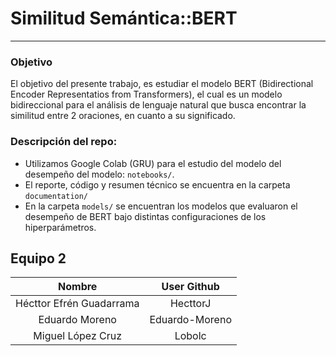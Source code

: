 # Similitud Semántica::BERT
***

### Objetivo

El objetivo del presente trabajo, es estudiar el modelo BERT (Bidirectional Encoder Representatios from Transformers), el cual es un modelo bidireccional para el análisis de lenguaje natural que busca encontrar la similitud entre 2 oraciones, en cuanto a su significado.

### Descripción del repo:

- Utilizamos Google Colab (GRU) para el estudio del modelo del desempeño del modelo: `notebooks/`.
- El reporte, código y resumen técnico se encuentra en la carpeta `documentation/`
- En la carpeta `models/` se encuentran los modelos que evaluaron el desempeño de BERT bajo distintas configuraciones de los hiperparámetros.


## Equipo 2

| Nombre | User Github | 
|:---:|:---:|
| Hécttor Efrén Guadarrama | HecttorJ | 
| Eduardo Moreno | Eduardo-Moreno| 
| Miguel López Cruz | Lobolc| 
